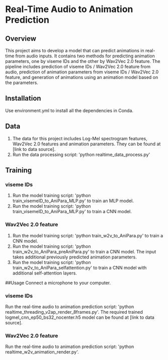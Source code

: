 # Real-Time Audio to Animation Prediction
## Overview

This project aims to develop a model that can predict animations in real-time from audio inputs.
It contains two methods for predicting animation parameters, one by viseme IDs and the other by Wav2Vec 2.0 feature. The pipeline includes prediction of viseme IDs / Wav2Vec 2.0 feature from audio, prediction of animation parameters from viseme IDs / Wav2Vec 2.0 feature, and generation of animations using an animation model based on the parameters.



## Installation

Use environment.yml to install all the dependencies in Conda.

## Data
1. The data for this project includes Log-Mel spectrogram features, Wav2Vec 2.0 features and animation parameters.  They can be found at [link to data source].
2. Run the data processing script: 'python realtime_data_process.py'

## Training
### viseme IDs
1. Run the model training script: 'python train_visemeID_to_AniPara_MLP.py' to train an MLP model. 
2. Run the model training script: 'python train_visemeID_to_AniPara_MLP.py' to train a CNN model.
### Wav2Vec 2.0 feature
1. Run the model training script: 'python train_w2v_to_AniPara.py' to train a CNN model.
2. Run the model training script: 'python train_w2v_to_AniPara_preAniPara.py' to train a CNN model. The input takes additional previously predicted animation parameters.
3. Run the model training script: 'python train_w2v_to_AniPara_selfattention.py' to train a CNN model with additional self-attention layers.

##Usage
Connect a microphone to your computer.
### viseme IDs
Run the real-time audio to animation prediction script: 'python realtime_threading_v2ap_render_8frames.py'. The required trained logmel_cnn_ep50_bs32_nocenter.h5 model can be found at [link to data source].
### Wav2Vec 2.0 feature
Run the real-time audio to animation prediction script: 'python realtime_w2v_animation_render.py'.

